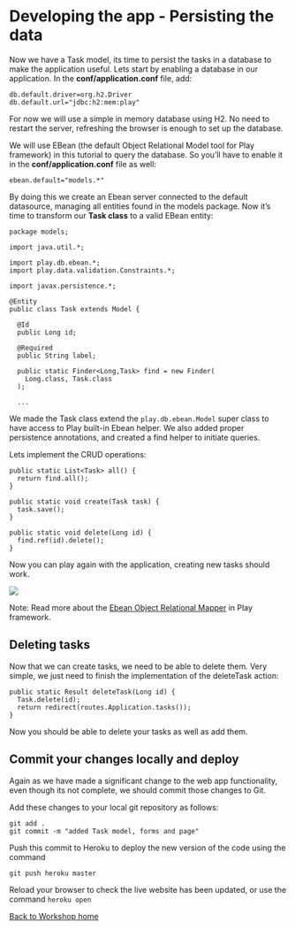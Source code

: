 <link href="index.css" rel="stylesheet" type="text/css">

# Developing the app - Persisting the data

  Now we have a Task model, its time to persist the tasks in a database to make the application useful. Lets start by enabling a database in our application. In the **conf/application.conf** file, add:

    db.default.driver=org.h2.Driver
    db.default.url="jdbc:h2:mem:play"

For now we will use a simple in memory database using H2. No need to restart the server, refreshing the browser is enough to set up the database.

We will use EBean (the default Object Relational Model tool for Play framework) in this tutorial to query the database. So you’ll have to enable it in the **conf/application.conf** file as well:

    ebean.default="models.*"

By doing this we create an Ebean server connected to the default datasource, managing all entities found in the models package. Now it’s time to transform our **Task class** to a valid EBean entity:

    package models;

    import java.util.*;

    import play.db.ebean.*;
    import play.data.validation.Constraints.*;

    import javax.persistence.*;

    @Entity
    public class Task extends Model {

      @Id
      public Long id;

      @Required
      public String label;

      public static Finder<Long,Task> find = new Finder(
        Long.class, Task.class
      );

      ...

  We made the Task class extend the `play.db.ebean.Model` super class to have access to Play built-in Ebean helper. We also added proper persistence annotations, and created a find helper to initiate queries.

  Lets implement the CRUD operations:

    public static List<Task> all() {
      return find.all();
    }

    public static void create(Task task) {
      task.save();
    }

    public static void delete(Long id) {
      find.ref(id).delete();
    }

  Now you can play again with the application, creating new tasks should work.


<a href="images/08x01-play-app-creating-tasks.png"><img src="images/08x01-play-app-creating-tasks.png"></a>


  Note: Read more about the [Ebean Object Relational Mapper](http://www.playframework.com/documentation/2.1.0/JavaEbean) in Play framework.

## Deleting tasks

  Now that we can create tasks, we need to be able to delete them. Very simple, we just need to finish the implementation of the deleteTask action:

    public static Result deleteTask(Long id) {
      Task.delete(id);
      return redirect(routes.Application.tasks());
    }

  Now you should be able to delete your tasks as well as add them.


## Commit your changes locally and deploy

  Again as we have made a significant change to the web app functionality, even though its not complete, we should commit those changes to Git.
  
  Add these changes to your local git repository as follows:
  
    git add .
    git commit -m "added Task model, forms and page"

  Push this commit to Heroku to deploy the new version of the code using the command
  
    git push heroku master

  Reload your browser to check the live website has been updated, or use the command `heroku open` 


[Back to Workshop home](index.html)
